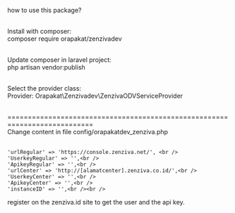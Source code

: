 how to use this package?<br /><br />

Install with composer:<br />
composer require orapakat/zenzivadev<br /><br />

Update composer in laravel project:<br />
php artisan vendor:publish<br /><br />

Select the provider class: <br />
Provider: Orapakat\Zenzivadev\ZenzivaODVServiceProvider<br /><br />

===========================================================================<br />
Change content in file config/orapakatdev_zenziva.php<br /><br />

    'urlRegular' => 'https://console.zenziva.net/', <br />
    'UserkeyRegular' => '',<br />
    'ApikeyRegular' => '',<br />
    'urlCenter' => 'http://[alamatcenter].zenziva.co.id/',<br />
    'UserkeyCenter' => '',<br />
    'ApikeyCenter' => '',<br />
    'instanceID' => '',<br /><br />
    
register on the zenziva.id site to get the user and the api key.    
